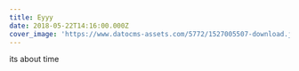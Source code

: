 ```yaml
---
title: Eyyy
date: 2018-05-22T14:16:00.000Z
cover_image: 'https://www.datocms-assets.com/5772/1527005507-download.jpeg'
---
```


its about time